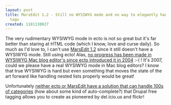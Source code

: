 ```yaml
---
layout: post
title: MarsEdit 1.2 - Still no WYSIWYG mode and no way to elegantly handle 100s of
  tags
created: 1181130027
---
```

<p>
The very rudimentary WYSIWYG mode in ecto is not so great but it's far better than staring at HTML code (which I know, love and curse daily). So much as I'd love to, I can't use <a href="http://www.red-sweater.com/blog/346/marsedit-12-growl-picasa-and-vox">MarsEdit 1.2</a> since it still doesn't have a WYSIWYG mode. Still using ecto! Alas, <a href="http://www.rolandtanglao.com/archives/2004/08/25/ecto_implements_pseduo_wysiwyg_for_blog_writers_including_seamless_integrated_image_upload_support">no progress has been made in WYSIWYG Mac blog editor's since ecto introduced it in 2004</a> :-( ! It's 2007, could we please have a real WYSIWYG mode in Mac blog editors? I know that true WYSIWYG is hard but even something that moves the state of the art forward like handling nested lists properly would be great! 
</p><p>
Unfortunately <a href="http://www.rolandtanglao.com/archives/2006/05/15/ecto-instead-of-marsedit-because-it-cant-handle-100s-of-categories">neither ecto or MarsEdit have a  solution that can handle 100s of categories</a> (how about some kind of auto-complete?) that Drupal free tagging allows you to create as pioneered by del.icio.us and flickr! 
</p>
